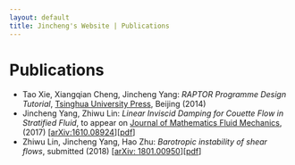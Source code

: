 ```yaml
---
layout: default
title: Jincheng's Website | Publications
---
```


# Publications

<div class="post" markdown="1">

- Tao Xie, Xiangqian Cheng, Jincheng Yang: *RAPTOR Programme Design Tutorial*, [Tsinghua University Press](http://www.tup.tsinghua.edu.cn/booksCenter/book_05438301.html), Beijing (2014)
- Jincheng Yang, Zhiwu Lin: *Linear Inviscid Damping for Couette Flow in Stratified Fluid*, to appear on [Journal of Mathematics Fluid Mechanics](https://link.springer.com/article/10.1007/s00021-017-0328-3), (2017) [[arXiv:1610.08924](https://arxiv.org/abs/1610.08924)][[pdf](/users/jcyang/assets/files/inviscid-damping.pdf)]
- Zhiwu Lin, Jincheng Yang, Hao Zhu: *Barotropic instability of shear flows*, submitted (2018) [[arXiv: 1801.00950](https://arxiv.org/abs/1801.00950)][[pdf](/users/jcyang/assets/files/1801.00950.pdf)]

</div>
